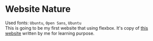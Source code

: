 # Website Nature

Used fonts: `Ubuntu`, `Open Sans`, `Ubuntu`   
This is going to be my first website that using flexbox. It's copy of [this website](https://nicepage.com/html-templates/preview/exploring-wildlife-and-nature-78518?device=desktop) written by me for learning purpose.
